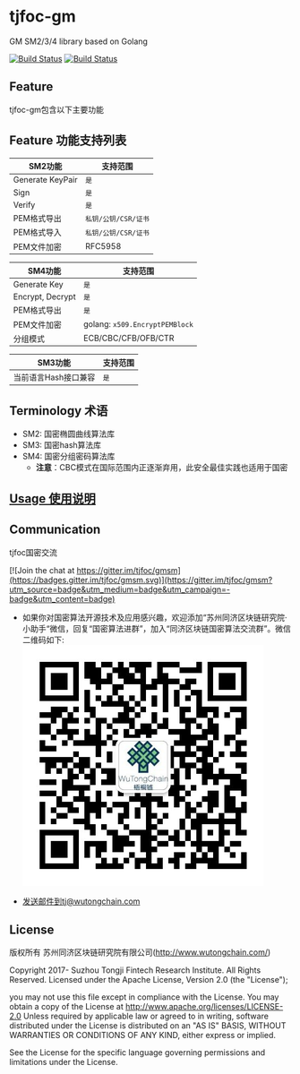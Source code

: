 
# tjfoc-gm
GM SM2/3/4 library based on Golang

[![Build Status](https://travis-ci.com/Hyperledger-TWGC/tjfoc-gm.svg?branch=dev-fabric)](https://travis-ci.com/Hyperledger-TWGC/tjfoc-gm)
[![Build Status](https://dev.azure.com/Hyperledger/TWGC/_apis/build/status/Hyperledger-TWGC.tjfoc-gm?branchName=dev-fabric)](https://dev.azure.com/Hyperledger/TWGC/_build/latest?definitionId=127&branchName=dev-fabric)
## Feature
tjfoc-gm包含以下主要功能

## Feature 功能支持列表



|  SM2功能   | 支持范围  | 
|  ----  | ----  |
| Generate KeyPair  | `是` |
| Sign  | `是` |
| Verify | `是` |
| PEM格式导出 | `私钥/公钥/CSR/证书`|
| PEM格式导入 | `私钥/公钥/CSR/证书` |
| PEM文件加密 | RFC5958 |  

|  SM4功能   | 支持范围  | 
|  ----  | ----  |
| Generate Key |  `是` |
| Encrypt, Decrypt | `是` |
| PEM格式导出 | `是`  |
| PEM文件加密 | golang: `x509.EncryptPEMBlock` |
| 分组模式 | ECB/CBC/CFB/OFB/CTR |


|  SM3功能   | 支持范围  | 
|  ----  | ----  |
| 当前语言Hash接口兼容 | `是` |

## Terminology 术语
- SM2: 国密椭圆曲线算法库
- SM3: 国密hash算法库
- SM4: 国密分组密码算法库
    - **注意**：CBC模式在国际范围内正逐渐弃用，此安全最佳实践也适用于国密

## [Usage 使用说明](./API使用说明.md)

## Communication
tjfoc国密交流 
   
[![Join the chat at https://gitter.im/tjfoc/gmsm](https://badges.gitter.im/tjfoc/gmsm.svg)](https://gitter.im/tjfoc/gmsm?utm_source=badge&utm_medium=badge&utm_campaign=-badge&utm_content=badge)


- 如果你对国密算法开源技术及应用感兴趣，欢迎添加“苏州同济区块链研究院·小助手“微信，回复“国密算法进群”，加入“同济区块链国密算法交流群”。微信二维码如下:  
     ![微信二维码](https://github.com/tjfoc/wutongchian-public/blob/master/wutongchain.png)

- 发送邮件到tj@wutongchain.com
 
 
 ## License
 版权所有 苏州同济区块链研究院有限公司(http://www.wutongchain.com/)
 
 Copyright 2017- Suzhou Tongji Fintech Research Institute. All Rights Reserved.
 Licensed under the Apache License, Version 2.0 (the "License");
 
 you may not use this file except in compliance with the License.
 You may obtain a copy of the License at
      http://www.apache.org/licenses/LICENSE-2.0
 Unless required by applicable law or agreed to in writing, software distributed under the License is distributed on an "AS IS" BASIS, WITHOUT WARRANTIES OR CONDITIONS OF ANY KIND, either express or implied.
 
 See the License for the specific language governing permissions and limitations under the License.


